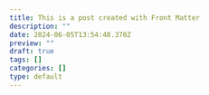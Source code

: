 ```yaml
---
title: This is a post created with Front Matter
description: ""
date: 2024-06-05T13:54:48.370Z
preview: ""
draft: true
tags: []
categories: []
type: default
---
```

